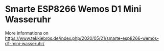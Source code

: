 # Smarte ESP8266 Wemos D1 Mini Wasseruhr

More informations on https://www.tekkiebros.de/index.php/2020/05/21/smarte-esp8266-wemos-d1-mini-wasseruhr/
